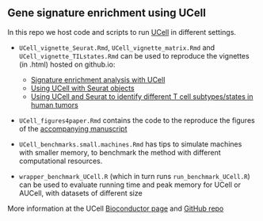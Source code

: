 ## Gene signature enrichment using UCell

In this repo we host code and scripts to run [UCell](https://github.com/carmonalab/UCell) in different settings.

* `UCell_vignette_Seurat.Rmd`, `UCell_vignette_matrix.Rmd` and `UCell_vignette_TILstates.Rmd` can be used to reproduce the vignettes (in .html) hosted on github.io:

   + [Signature enrichment analysis with UCell](https://carmonalab.github.io/UCell_demo/UCell_matrix_vignette.html)
   + [Using UCell with Seurat objects](https://carmonalab.github.io/UCell_demo/UCell_Seurat_vignette.html)
   + [Using UCell and Seurat to identify different T cell subtypes/states in human tumors](https://carmonalab.github.io/UCell_demo/UCell_vignette_TILstates.html)

* `UCell_figures4paper.Rmd` contains the code to the reproduce the figures of the [accompanying manuscript](https://doi.org/10.1101/2021.04.13.439670)

* `UCell_benchmarks.small.machines.Rmd` has tips to simulate machines with smaller memory, to benchmark the method with different computational resources.

* `wrapper_benchmark_UCell.R` (which in turn runs `run_benchmark_UCell.R`) can be used to evaluate running time and peak memory for UCell or AUCell, with datasets of different size


More information at the UCell [Bioconductor page](https://bioconductor.org/packages/release/bioc/html/UCell.html) and [GitHub repo](https://github.com/carmonalab/UCell)
